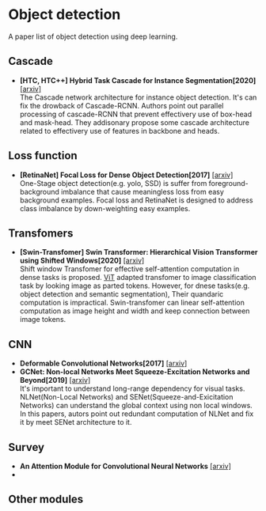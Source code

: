 # Object detection
A paper list of object detection using deep learning.

## Cascade
- **[HTC, HTC++] Hybrid Task Cascade for Instance Segmentation[2020]** [[arxiv]](https://arxiv.org/abs/1901.07518)<br>
The Cascade network architecture for instance object detection. It's can fix the drowback of Cascade-RCNN. 
Authors point out parallel processing of cascade-RCNN that prevent effectivery use of box-head and mask-head. They addisonary propose some cascade architecture related to effectivery use of features in backbone and heads.

## Loss function
- **[RetinaNet] Focal Loss for Dense Object Detection[2017]** [[arxiv]](https://arxiv.org/abs/1708.02002)<br>
One-Stage object detection(e.g. yolo, SSD) is suffer from foreground-background imbalance that cause meaningless loss from  easy background examples. Focal loss and RetinaNet is designed to address class imbalance by down-weighting easy examples.

## Transfomers
- **[Swin-Transfomer] Swin Transformer: Hierarchical Vision Transformer using Shifted Windows[2020]** [[arxiv]](https://arxiv.org/abs/2103.14030)<br>
Shift window Transfomer for effective self-attention computation in dense tasks is proposed. [ViT](https://arxiv.org/abs/2010.11929) adapted transfomer to image classification task by looking image as parted tokens. However, for dnese tasks(e.g. object detection and semantic segmentation), Their quandaric computation is impractical. Swin-transfomer can linear self-attention computation as image height and width and keep connection between image tokens.

## CNN
- **Deformable Convolutional Networks[2017]** [[arxiv]](https://arxiv.org/abs/1703.06211)<br>
- **GCNet: Non-local Networks Meet Squeeze-Excitation Networks and Beyond[2019]** [[arxiv]](https://arxiv.org/abs/1904.11492)<br>
It's important to understand long-range dependency for visual tasks. NLNet(Non-Local Networks) and SENet(Squeeze-and-Exicitation Networks) can understand the global context using non local windows. In this papers, autors point out redundant computation of NLNet and fix it by meet SENet architecture to it.

## Survey 
- **An Attention Module for Convolutional Neural Networks** [[arxiv]](https://arxiv.org/abs/2108.08205)<br>
- 
## Other modules

